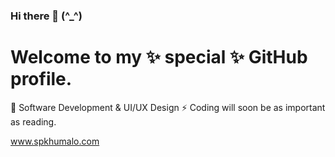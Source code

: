 ### Hi there 👋 (^_^)

<h1>Welcome to my ✨ special ✨ GitHub profile.</h1>

🌱 Software Development & UI/UX Design
⚡ Coding will soon be as important as reading.

<a href="https://spkhumalo.co.za/">www.spkhumalo.com</a>

<!--
**Black-Ape/Black-Ape** is a ✨ _special_ ✨ repository because its `README.md` (this file) appears on your GitHub profile.

Here are some ideas to get you started:

- 🔭 I’m currently working on ...
- 🌱 I’m currently learning ...
- 👯 I’m looking to collaborate on ...
- 🤔 I’m looking for help with ...
- 💬 Ask me about ...
- 📫 How to reach me: ...
- 😄 Pronouns: ...
- ⚡ Fun fact: ...
-->



